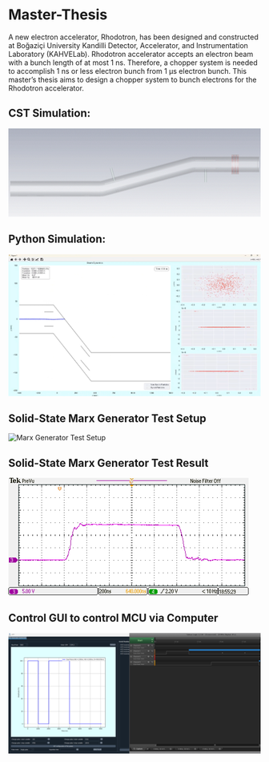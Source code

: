 # Master-Thesis
A new electron accelerator, Rhodotron, has been designed and constructed at Boğaziçi University Kandilli Detector, Accelerator, and Instrumentation Laboratory (KAHVELab). Rhodotron accelerator accepts an electron beam with a bunch length of at most 1 ns. Therefore, a chopper system is needed to accomplish 1 ns or less electron bunch from 1 μs electron bunch. This master’s thesis aims to design a chopper system to bunch electrons for the Rhodotron accelerator.

## CST Simulation:
![CST Simulation](media/cst_simulation.gif)

## Python Simulation:
[![Python Simulation](media/python_sim_thumbnail.png)](media/python_sim_result.mp4)

## Solid-State Marx Generator Test Setup
![Marx Generator Test Setup](media/marx_testsetup.png)

## Solid-State Marx Generator Test Result
![Marx Generator Test Output](media/marx_output.png)

## Control GUI to control MCU via Computer
![Marx Generator Control GUI](media/control_gui.png)
